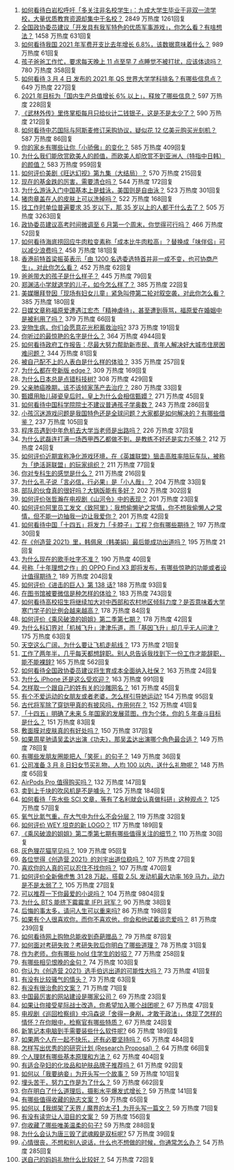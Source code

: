 1. [如何看待白岩松呼吁「多关注非名校学生」：九成大学生毕业于非双一流学校，大量优质教育资源却集中于名校？](https://www.zhihu.com/question/447502298) 2849 万热度 1261回复
1. [全国政协委员建议「开发具有我军特色的优质军事游戏」，你怎么看？有啥想法？](https://www.zhihu.com/question/447713024) 1458 万热度 631回复
1. [如何看待我国 2021 年军费开支比去年增长 6.8%，该数据意味着什么？](https://www.zhihu.com/question/447716140) 989 万热度 61回复
1. [孩子爸爸工作忙，要求每天晚上 11 点至早 7 点睡觉不被打扰，应该体谅吗？](https://www.zhihu.com/question/445300705) 780 万热度 358回复
1. [如何看待 3 月 4 日 发布的 2021 年 QS 世界大学学科排名？有哪些信息点？](https://www.zhihu.com/question/400513576) 649 万热度 227回复
1. [2021 年目标为「国内生产总值增长 6% 以上」，释放了哪些信息？](https://www.zhihu.com/question/447676515) 597 万热度 228回复
1. [《武林外传》里佟掌柜每月只给伙计二钱银子，这是不是太少了？](https://www.zhihu.com/question/46548040) 590 万热度 212回复
1. [如何看待中芯国际与阿斯麦修订采购协议，疑似花 12 亿美元购买光刻机？](https://www.zhihu.com/question/447504157) 587 万热度 86回复
1. [你的家乡有哪些让你「小骄傲」的变化？](https://www.zhihu.com/question/447184809) 585 万热度 409回复
1. [为什么我们能欣赏欧美人的颜值，而欧美人却欣赏不到亚洲人（特指中日韩）的颜值？](https://www.zhihu.com/question/287635027) 583 万热度 959回复
1. [如何评价美剧《旺达幻视》第九集（大结局）？](https://www.zhihu.com/question/446803617) 570 万热度 215回复
1. [现在的基金跌的厉害，需要清仓吗？](https://www.zhihu.com/question/446437369) 544 万热度 172回复
1. [为什么游泳入门中国基本上是蛙泳，美国则是自由泳？](https://www.zhihu.com/question/21555620) 523 万热度 301回复
1. [猪肉章盖在人的皮肤上可以洗掉吗？](https://www.zhihu.com/question/447167970) 522 万热度 168回复
1. [找工作时单位普遍要求 35 岁以下，那 35 岁以上的人都干什么去了？](https://www.zhihu.com/question/283474944) 505 万热度 3263回复
1. [政协委员建议高考时间微调至 6 月第一个周末，你觉得可行吗？](https://www.zhihu.com/question/447599285) 466 万热度 52回复
1. [如何看待海底捞回应牛肉粒变素称「成本比牛肉粒高」？替换成「味伴侣」可以减少浪费吗？](https://www.zhihu.com/question/447743878) 458 万热度 181回复
1. [香港前特首梁振英表示「由 1200 名选委选特首并非一成不变，也可协商产生」，对此你怎么看？](https://www.zhihu.com/question/447634801) 452 万热度 62回复
1. [爸爸带大的孩子是什么样子？](https://www.zhihu.com/question/447602960) 445 万热度 79回复
1. [郑渊洁小学就退学的儿子，如今怎么样了？](https://www.zhihu.com/question/420244905) 385 万热度 22回复
1. [美媒曝拜登因「现场有妇女儿童」紧急叫停第二轮对叙空袭，对此你怎么看？](https://www.zhihu.com/question/447793558) 385 万热度 180回复
1. [日媒文章称福原爱遭遇江宏杰「精神虐待」，甚至遭到辱骂，福原爱在婚姻中是被利用了吗？](https://www.zhihu.com/question/447558400) 379 万热度 66回复
1. [宠物生病，你们会愿意花光积蓄救治吗?](https://www.zhihu.com/question/425005227) 373 万热度 191回复
1. [你听过的最惊艳的名字是什么？](https://www.zhihu.com/question/265694919) 364 万热度 4944回复
1. [如何看待政府工作报告：尽最大努力帮助新市民、青年人解决好大城市住房困难问题？](https://www.zhihu.com/question/447683130) 344 万热度 81回复
1. [被自己配不上的人表白是什么样的体验？](https://www.zhihu.com/question/28398875) 335 万热度 257回复
1. [为什么都在夸新版 edge？](https://www.zhihu.com/question/385302999) 309 万热度 169回复
1. [为什么日本总是点错科技树?](https://www.zhihu.com/question/327279221) 308 万热度 429回复
1. [父亲肺癌晚期，该不该倾家荡产去治疗？](https://www.zhihu.com/question/446433748) 280 万热度 33回复
1. [甄嬛用胎儿碰瓷皇后时，皇上为什么会相信甄嬛？](https://www.zhihu.com/question/447167897) 271 万热度 45回复
1. [如何看待中国科学院院士不建议普通孩子学奥数？](https://www.zhihu.com/question/447598462) 243 万热度 286回复
1. [小孩沉迷游戏问题是我国特色还是全球问题？大家都是如何解决的？有哪些借鉴？](https://www.zhihu.com/question/447393189) 237 万热度 105回复
1. [程序员遇到中年危机去大学当老师是出路吗？](https://www.zhihu.com/question/447469652) 226 万热度 37回复
1. [为什么武磊连打满一场西甲西乙都做不到，是教练不好还是实力不够？](https://www.zhihu.com/question/445369676) 212 万热度 24回复
1. [如何评价近期宣称净化游戏环境，在《英雄联盟》狙击高胜率陪玩车队，被称为「绝活哥联盟」的玩家组织？](https://www.zhihu.com/question/446977830) 211 万热度 77回复
1. [你对专科生的感觉是什么？](https://www.zhihu.com/question/436236719) 211 万热度 216回复
1. [为什么孔子说「言必信，行必果」是「小人哉」？](https://www.zhihu.com/question/447456514) 204 万热度 33回复
1. [部队的伙食真的很好吗？大锅饭能有多好？](https://www.zhihu.com/question/441827814) 202 万热度 302回复
1. [如何评价张哲瀚在电视剧《山河令》中的表现？](https://www.zhihu.com/question/445942088) 201 万热度 23回复
1. [如何评价阿里员工发文《致阿里》：我想偷懒驴之常情，你不想我偷懒人之常情，但不能一边抽我一边让我爱你？](https://www.zhihu.com/question/447760592) 201 万热度 42回复
1. [如何看待中国「十四五」将发力「卡脖子」工程？你有哪些期待？](https://www.zhihu.com/question/447374901) 197 万热度 30回复
1. [在《创造营 2021》里，韩佩泉（韩美娟）最后能成功出道吗？](https://www.zhihu.com/question/446747728) 195 万热度 21回复
1. [为什么现在的歌手吐字不准？](https://www.zhihu.com/question/444895561) 190 万热度 40回复
1. [号称「十年理想之作」的 OPPO Find X3 即将发布，有哪些惊艳的功能或者设计值得期待？](https://www.zhihu.com/question/447018773) 189 万热度 204回复
1. [如何评价《进击的巨人》第 138 话?](https://www.zhihu.com/question/447831579) 188 万热度 93回复
1. [在图书馆被要微信是种怎样的体验？](https://www.zhihu.com/question/363156843) 183 万热度 743回复
1. [如何看待高校招生将继续加大对中西部和农村地区倾斜力度？是否意味着大学寒门学子的比例会越来越高？](https://www.zhihu.com/question/447689879) 178 万热度 84回复
1. [如何评价《乘风破浪的姐姐》第二季第七期？](https://www.zhihu.com/question/447701647) 178 万热度 42回复
1. [为什么科幻界对「机械飞升」津津乐道，而「基因飞升」却几乎无人问津？](https://www.zhihu.com/question/441417478) 175 万热度 63回复
1. [天空这么广阔，为什么要让飞机走航线？](https://www.zhihu.com/question/47230743) 173 万热度 21回复
1. [工作了两年半，几乎每天都想辞职。别人总告诉我找到下一份工作才能辞职，能不能裸辞?](https://www.zhihu.com/question/424561981) 165 万热度 562回复
1. [如何看待全国政协委员建议将生育成本全面纳入社保？](https://www.zhihu.com/question/447719402) 163 万热度 24回复
1. [为什么 iPhone 还是这么受欢迎？](https://www.zhihu.com/question/430965272) 163 万热度 991回复
1. [怎样取一个跟自己的姓有关的沙雕网名？](https://www.zhihu.com/question/447273744) 161 万热度 45回复
1. [有个不爱运动的女朋友或者老婆，怎么样引导她运动?](https://www.zhihu.com/question/279354545) 154 万热度 95回复
1. [古代将军除了穿铠甲真的有披风吗，作用何在？](https://www.zhihu.com/question/447145533) 152 万热度 41回复
1. [「十四五」明确了未来 5 年国家的发展蓝图，作为个体，你的 5 年奋斗目标是什么？](https://www.zhihu.com/question/447189057) 151 万热度 83回复
1. [敷面膜对皮肤真的有好处吗？](https://www.zhihu.com/question/391377441) 150 万热度 317回复
1. [如果周星驰请吴孟达出演《功夫》，那吴孟达出演哪个角色最合适？](https://www.zhihu.com/question/446992925) 149 万热度 78回复
1. [有哪些发朋友圈能把人「笑死」的句子？](https://www.zhihu.com/question/447348553) 149 万热度 36回复
1. [公司准备 3 月 8 日妇女节买礼物，人均 100 以内，送什么礼物呢？](https://www.zhihu.com/question/445284756) 148 万热度 65回复
1. [AirPods Pro 值得购买吗？](https://www.zhihu.com/question/352991503) 132 万热度 147回复
1. [卖到上千块的吹风机是不是噱头？](https://www.zhihu.com/question/437185776) 125 万热度 184回复
1. [如何看待「先水些 SCI 文章，等有了名利就会认真做科研」这种观点？](https://www.zhihu.com/question/447208754) 125 万热度 57回复
1. [氧气比氮气重，在大气中为什么不会分层？](https://www.zhihu.com/question/447442889) 119 万热度 32回复
1. [如何评价 WEY 坦克的新 LOGO？](https://www.zhihu.com/question/447693450) 117 万热度 189回复
1. [《乘风破浪的姐姐》第二季第七期有哪些值得关注的细节？](https://www.zhihu.com/question/447702009) 110 万热度 30回复
1. [灰色狸花猫罕见吗？](https://www.zhihu.com/question/339386346) 109 万热度 95回复
1. [各位觉得《创造营 2021》的刘宇出道位稳吗？](https://www.zhihu.com/question/447579155) 107 万热度 27回复
1. [喜欢你的人真的可以忍住不找你吗？](https://www.zhihu.com/question/433052807) 107 万热度 470回复
1. [如何评价全新傲虎售 31.28 万起，搭载 2.5L 发动机最大功率 169 马力，动力是不是太弱了？](https://www.zhihu.com/question/447556921) 105 万热度 27回复
1. [可以推荐一下你最爱的小说吗？](https://www.zhihu.com/question/421140236) 104 万热度 9804回复
1. [为什么 BTS 能挤下霉霉拿 IFPI 冠军？](https://www.zhihu.com/question/447662670) 90 万热度 38回复
1. [后悔的事太多，请问人生可以重来吗?](https://www.zhihu.com/question/446942128) 86 万热度 198回复
1. [如果有个人很喜欢你，而你不喜欢他，你会和他试着谈恋爱吗？](https://www.zhihu.com/question/446463502) 81 万热度 239回复
1. [如何看待网上购物总能收到奇葩赠品？](https://www.zhihu.com/question/447749467) 79 万热度 87回复
1. [如何面对考研失败？考研失败后你明白了哪些道理？](https://www.zhihu.com/question/447520725) 78 万热度 31回复
1. [作为老师，你有哪些 hold 住学生的妙招？](https://www.zhihu.com/question/364314856) 77 万热度 258回复
1. [有哪些相见恨晚的金句？](https://www.zhihu.com/question/353658227) 74 万热度 103回复
1. [你认为《创造营 2021》选手伯远出道的可能性大吗？](https://www.zhihu.com/question/445478825) 73 万热度 41回复
1. [有没有比较骚气的情头？](https://www.zhihu.com/question/264424005) 73 万热度 63回复
1. [有没有很治愈的文案？](https://www.zhihu.com/question/442490819) 71 万热度 71回复
1. [中国最厉害的网站建设是哪家公司？](https://www.zhihu.com/question/22810354) 69 万热度 23回复
1. [如果让你接受星际战士改造，你希望加入哪个战团呢？](https://www.zhihu.com/question/447312970) 67 万热度 47回复
1. [电视剧《巡回检察组》中冯森说「舍得一身剐，才敢干政法」，体现了怎样的情怀？在你眼中，检察官有哪些特质？](https://www.zhihu.com/question/447573255) 67 万热度 24回复
1. [新笔记本电脑到手需要装些什么软件呢?](https://www.zhihu.com/question/369118255) 66 万热度 189回复
1. [如果两个人在一起不快乐，还有必要坚持吗？](https://www.zhihu.com/question/444490778) 65 万热度 484回复
1. [怎样写出优秀的的研究计划 (Research Proposal) ？](https://www.zhihu.com/question/23695058) 64 万热度 66回复
1. [个人理财有哪些基本原理和方法？](https://www.zhihu.com/question/19575803) 62 万热度 404回复
1. [有适合孕妇的化妆品和护肤品牌子推荐吗？](https://www.zhihu.com/question/313974140) 61 万热度 92回复
1. [如何以「我要纳妾」为开头写一个故事？](https://www.zhihu.com/question/438570353) 59 万热度 101回复
1. [埋头苦干，努力工作是为了什么？](https://www.zhihu.com/question/441896814) 59 万热度 662回复
1. [你在明白了什么道理后，摄影水平爆发式增长？](https://www.zhihu.com/question/438725584) 59 万热度 141回复
1. [有哪些值得收藏的励志文案？](https://www.zhihu.com/question/444546533) 59 万热度 65回复
1. [如何以【我绑架了天界 / 魔界的太子】为开头写一篇文？](https://www.zhihu.com/question/440933441) 59 万热度 71回复
1. [有没有读完让人泪目的文案？](https://www.zhihu.com/question/440718782) 59 万热度 156回复
1. [你收藏了哪些唯美温柔的句子?](https://www.zhihu.com/question/431471827) 59 万热度 288回复
1. [为什么会认为唐三毁了武魂殿是双标呢?](https://www.zhihu.com/question/447122036) 57 万热度 39回复
1. [心情很丧，不想和别人说话，什么也不想做的时候，你通常怎么办？](https://www.zhihu.com/question/441728050) 54 万热度 285回复
1. [送自己的妈妈礼物什么比较好？](https://www.zhihu.com/question/38987408) 54 万热度 72回复